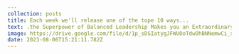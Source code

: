 ```yaml
---
collection: posts
title: Each week we'll release one of the tope 10 ways...
text: .t﻿he Superpower of Balanced Leadership Makes you an Extraordinary Leader...
image: https://drive.google.com/file/d/1p_sDSIatygJFWUOoTdwOhBNNemwCi_xM/view?usp=drive_link
date: 2023-08-06T15:21:11.782Z
---
```


